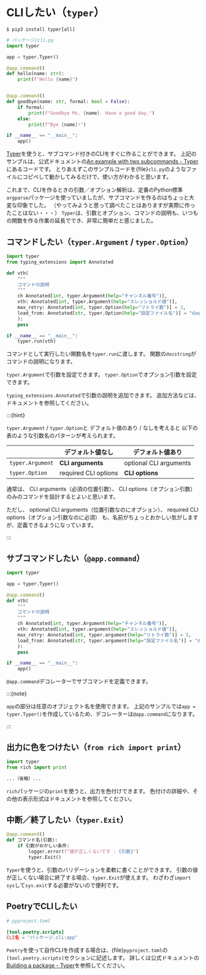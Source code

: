 # CLIしたい（``typer``）

```console
$ pip3 install typer[all]
```

```python
# パッケージ/cli.py
import typer

app = typer.Typer()

@app.command()
def hello(name: str):
    print(f"Hello {name}")


@app.command()
def goodbye(name: str, formal: bool = False):
    if formal:
        print(f"Goodbye Ms. {name}. Have a good day.")
    else:
        print(f"Bye {name}!")

if __name__ == "__main__":
    app()
```

[Typer](https://typer.tiangolo.com/)を使うと、サブコマンド付きのCLIをすぐに作ることができます。
上記のサンプルは、公式ドキュメントの[An example with two subcommands - Typer](https://typer.tiangolo.com/#an-example-with-two-subcommands)にあるコードです。
とりあえずこのサンプルコードを{file}`cli.py`のようなファイルにコピペして動かしてみるだけで、使い方がわかると思います。

これまで、CLIを作るときの引数／オプション解析は、定番のPython標準``argparse``パッケージを使っていましたが、サブコマンドを作るのはちょっと大変な印象でした。
（やってみようと思って調べたことはありますが実際に作ったことはない・・・）
``Typer``は、引数とオプション、コマンドの説明も、いつもの関数を作る作業の延長ででき、非常に簡単だと感じました。

## コマンドしたい（``typer.Argument`` / ``typer.Option``）

```python
import typer
from typing_extensions import Annotated

def vth(
    """
    コマンドの説明
    """
    ch Annotated[int, typer.Argument(help="チャンネル番号")],
    vth: Annotated[int, typer.Argument(help="スレッショルド値")],
    max_retry: Annotated[int, typer.Option(help="リトライ数")] = 3,
    load_from: Annotated[str, typer.Option(help="設定ファイル名")] = "daq.toml"
    ):
    pass

if __name__ == "__main__":
    typer.run(vth)
```

コマンドとして実行したい関数名を``typer.run``に渡します。
関数の``docstring``がコマンドの説明になります。

``typer.Argument``で引数を設定できます。
``typer.Option``でオプション引数を設定できます。

``typing_extensions.Annotated``で引数の説明を追加できます。
追加方法などは、ドキュメントを参照してください。

:::{hint}

``typer.Argument`` / ``typer.Option``と
デフォルト値のあり / なしを考えると
以下の表のような引数名のパターンが考えられます。

| | デフォルト値なし | デフォルト値あり |
|---|---|---
| ``typer.Argument`` | **CLI arguments** | optional CLI arguments |
| ``typer.Option`` | required CLI options | **CLI options** |

通常は、
CLI arguments（必須の位置引数）、
CLI options（オプション引数）
のみのコマンドを設計するとよいと思います。

ただし、
optional CLI arguments（位置引数なのにオプション）、
required CLI options（オプション引数なのに必須）
も、名前がちょっとおかしい気がしますが、定義できるようになっています。

:::


## サブコマンドしたい（``@app.command``）

```python
import typer

app = typer.Typer()

@app.command()
def vth(
    """
    コマンドの説明
    """
    ch Annotated[int, typer.Argument(help="チャンネル番号")],
    vth: Annotated[int, typer.argument(help="スレッショルド値")],
    max_retry: Annotated[int, typer.argument(help="リトライ数")] = 3,
    load_from: Annotated[str, typer.argument(help="設定ファイル名")] = "daq.toml"
    ):
    pass

if __name__ == "__main__":
    app()
```

``@app.command``デコレーターでサブコマンドを定義できます。

:::{note}

``app``の部分は任意のオブジェクト名を使用できます。
上記のサンプルでは``app = typer.Typer()``を作成しているため、デコレーターは``@app.command``になります。

:::


## 出力に色をつけたい（``from rich import print``）

```python
import typer
from rich import print

...（省略）...
```

``rich``パッケージの``print``を使うと、出力を色付けできます。
色付けの詳細や、その他の表示形式はドキュメントを参照してください。

## 中断／終了したい（``typer.Exit``）

```python
@app.command()
def コマンド名(引数):
    if 引数がおかしい条件:
        logger.error(f"値が正しくないです : {引数}")
        typer.Exit()
```

``Typer``を使うと、引数のバリデーションを柔軟に書くことができます。
引数の値が正しくない場合に終了する場合、``typer.Exit``が使えます。
わざわざ``import sys``して``sys.exit``する必要がないので便利です。

## PoetryでCLIしたい

```toml
# pyproject.toml

[tool.poetry.scripts]
CLI名 = "パッケージ.cli:app"
```

``Poetry``を使って自作CLIを作成する場合は、{file}``pyproject.toml``の`[tool.poetry.scripts]`セクションに記述します。
詳しくは公式ドキュメントの[Building a package - Typer](https://typer.tiangolo.com/tutorial/package/)を参照してください。
